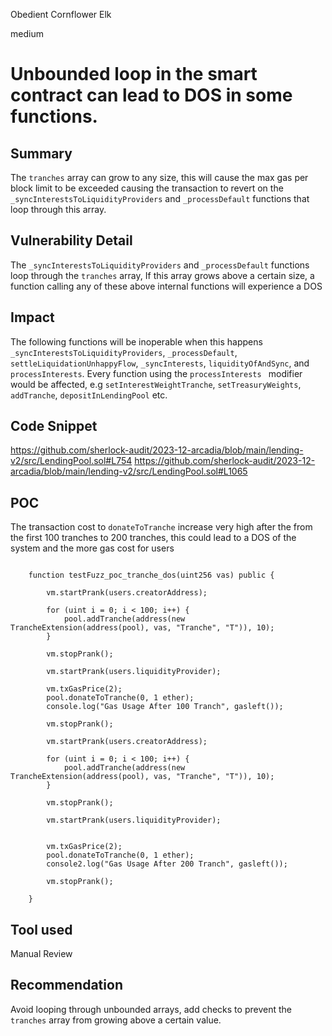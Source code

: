 Obedient Cornflower Elk

medium

# Unbounded loop in the smart contract can lead to DOS in some functions.

## Summary
The `tranches` array can grow to any size, this will cause the max gas per block limit to be exceeded causing the transaction to revert on the `_syncInterestsToLiquidityProviders` and `_processDefault` functions that loop through this array. 

## Vulnerability Detail

The `_syncInterestsToLiquidityProviders` and `_processDefault` functions  loop through the `tranches` array, If this array grows above a certain size, a function calling any of these above internal functions will experience a DOS

## Impact

The following functions will be inoperable when this happens `_syncInterestsToLiquidityProviders`,  `_processDefault`, `settleLiquidationUnhappyFlow`,  `_syncInterests`,  `liquidityOfAndSync`, and `processInterests`.
Every function using the `processInterests ` modifier would be affected, e.g `setInterestWeightTranche`, `setTreasuryWeights`, `addTranche`, `depositInLendingPool` etc.


## Code Snippet
https://github.com/sherlock-audit/2023-12-arcadia/blob/main/lending-v2/src/LendingPool.sol#L754
https://github.com/sherlock-audit/2023-12-arcadia/blob/main/lending-v2/src/LendingPool.sol#L1065

## POC

The transaction cost to `donateToTranche` increase very high after the from the first 100 tranches to 200 tranches, this could lead to a DOS of the system and the more gas cost for users

```solidity
 
    function testFuzz_poc_tranche_dos(uint256 vas) public {

        vm.startPrank(users.creatorAddress);
   
        for (uint i = 0; i < 100; i++) {
            pool.addTranche(address(new TrancheExtension(address(pool), vas, "Tranche", "T")), 10);
        }

        vm.stopPrank();
  
        vm.startPrank(users.liquidityProvider);

        vm.txGasPrice(2);
        pool.donateToTranche(0, 1 ether);
        console.log("Gas Usage After 100 Tranch", gasleft());

        vm.stopPrank();

        vm.startPrank(users.creatorAddress);
   
        for (uint i = 0; i < 100; i++) {
            pool.addTranche(address(new TrancheExtension(address(pool), vas, "Tranche", "T")), 10);
        }

        vm.stopPrank();
  
        vm.startPrank(users.liquidityProvider);

       
        vm.txGasPrice(2);
        pool.donateToTranche(0, 1 ether);
        console2.log("Gas Usage After 200 Tranch", gasleft());

        vm.stopPrank();

    }

```

## Tool used

Manual Review

## Recommendation

Avoid looping through unbounded arrays, add checks to prevent the `tranches` array from growing above a certain value.